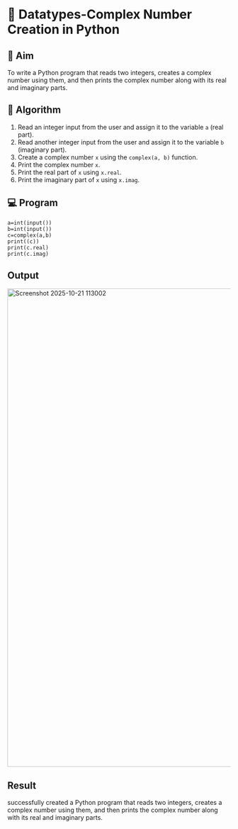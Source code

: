 # 🧮 Datatypes-Complex Number Creation in Python

## 🎯 Aim
To write a Python program that reads two integers, creates a complex number using them, and then prints the complex number along with its real and imaginary parts.

## 🧠 Algorithm
1. Read an integer input from the user and assign it to the variable `a` (real part).
2. Read another integer input from the user and assign it to the variable `b` (imaginary part).
3. Create a complex number `x` using the `complex(a, b)` function.
4. Print the complex number `x`.
5. Print the real part of `x` using `x.real`.
6. Print the imaginary part of `x` using `x.imag`.

## 💻 Program
```
a=int(input())
b=int(input())
c=complex(a,b)
print((c))
print(c.real)
print(c.imag)
```

## Output
<img width="1920" height="1080" alt="Screenshot 2025-10-21 113002" src="https://github.com/user-attachments/assets/a1114399-850b-400b-9b55-9a24d55e33a6" />


## Result
successfully created  a Python program that reads two integers, creates a complex number using them, and then prints the complex number along with its real and imaginary parts.
